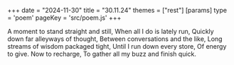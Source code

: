 +++
date = "2024-11-30"
title = "30.11.24"
themes = ["rest"]
[params]
  type = 'poem'
  pageKey = 'src/poem.js'
+++

A moment to stand straight and still,
When all I do is lately run,
Quickly down far alleyways of thought,
Between conversations and the like,
Long streams of wisdom packaged tight,
Until I run down every store,
Of energy to give. Now to recharge,
To gather all my buzz and finish quick.
